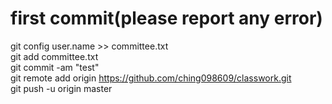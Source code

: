 # first commit(please report any error)
git config user.name >> committee.txt<br />
git add committee.txt<br />
git commit -am "test"<br />
git remote add origin https://github.com/ching098609/classwork.git<br />
git push -u origin master<br />
